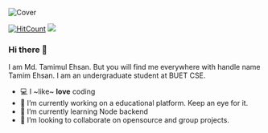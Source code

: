![Cover](https://github.com/TamimEhsan/TamimEhsan/blob/master/Assets/banner2.jpg)


[![HitCount](http://hits.dwyl.com/TamimEhsan/TamimEhsan.svg)](http://hits.dwyl.com/TamimEhsan/TamimEhsan)
 <img src="https://komarev.com/ghpvc/?username=TamimEhsan">

### Hi there 👋

I am Md. Tamimul Ehsan. But you will find me everywhere with handle name Tamim Ehsan. I am an undergraduate student at BUET CSE.

- 💻 I ~like~ **love** coding
- 🔭 I’m currently working on a educational platform. Keep an eye for it.
- 🌱 I’m currently learning Node backend
- 👯 I’m looking to collaborate on opensource and group projects.
